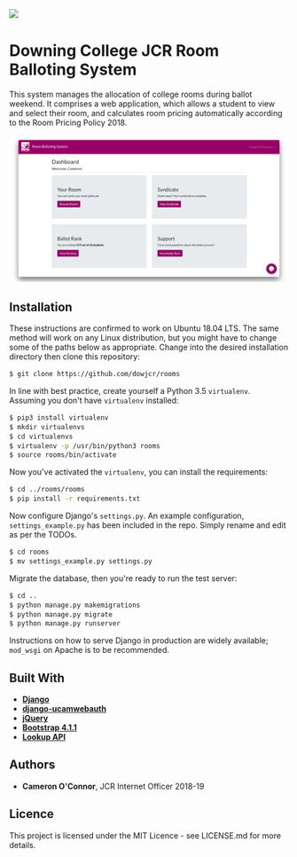<img src=https://www.jcr.dow.cam.ac.uk/themes/downingjcr/assets/images/logo_purple.png width=120>

# Downing College JCR Room Balloting System

This system manages the allocation of college rooms during ballot weekend. It comprises a web application, which allows a student to view and select their room, and calculates room pricing automatically according to the Room Pricing Policy 2018.

<img src="https://github.com/cjoc/cjoc.github.io/raw/master/jcr-rbs.png">

## Installation

These instructions are confirmed to work on Ubuntu 18.04 LTS. The same method will work on any Linux distribution,
but you might have to change some of the paths below as appropriate. Change into the desired installation
directory then clone this repository:

```bash
$ git clone https://github.com/dowjcr/rooms
```

In line with best practice, create yourself a Python 3.5 `virtualenv`. Assuming you don't have `virtualenv` installed:

```bash
$ pip3 install virtualenv
$ mkdir virtualenvs
$ cd virtualenvs
$ virtualenv -p /usr/bin/python3 rooms
$ source rooms/bin/activate
```

Now you've activated the `virtualenv`, you can install the requirements:

```bash
$ cd ../rooms/rooms
$ pip install -r requirements.txt
```

Now configure Django's `settings.py`. An example configuration, `settings_example.py` has been included in the repo.
Simply rename and edit as per the TODOs.

```bash
$ cd rooms
$ mv settings_example.py settings.py
```

Migrate the database, then you're ready to run the test server:

```bash
$ cd ..
$ python manage.py makemigrations
$ python manage.py migrate
$ python manage.py runserver
```

Instructions on how to serve Django in production are widely available; `mod_wsgi` on Apache is to be recommended.

## Built With

- [**Django**](https://www.djangoproject.com/)
- [**django-ucamwebauth**](https://pypi.org/project/django-ucamwebauth/)
- [**jQuery**](https://jquery.com/)
- [**Bootstrap 4.1.1**](https://getbootstrap.com)
- [**Lookup API**](https://www.lookup.cam.ac.uk/doc/ws-doc/)

## Authors

- **Cameron O'Connor**, JCR Internet Officer 2018-19

## Licence

This project is licensed under the MIT Licence - see LICENSE.md for more details.
